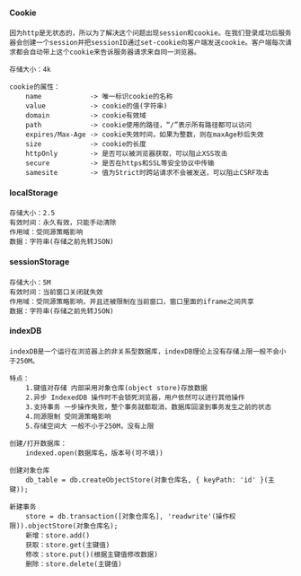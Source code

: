 #### Cookie
    因为http是无状态的，所以为了解决这个问题出现session和cookie。在我们登录成功后服务器会创建一个session并把sessionID通过set-cookie向客户端发送cookie。客户端每次请求都会自动带上这个cookie来告诉服务器请求来自同一浏览器。

    存储大小：4k

    cookie的属性：
        name            -> 唯一标识cookie的名称
        value           -> cookie的值(字符串)
        domain          -> cookie有效域
        path            -> cookie使用的路径，“/”表示所有路径都可以访问
        expires/Max-Age -> cookie失效时间，如果为整数，则在maxAge秒后失效
        size            -> cookie的长度
        httpOnly        -> 是否可以被浏览器获取，可以阻止XSS攻击
        secure          -> 是否在https和SSL等安全协议中传输
        samesite        -> 值为Strict时跨站请求不会被发送，可以阻止CSRF攻击

#### localStorage
    存储大小：2.5
    有效时间：永久有效，只能手动清除
    作用域：受同源策略影响
    数据：字符串(存储之前先转JSON)

#### sessionStorage
    存储大小：5M
    有效时间：当前窗口关闭就失效
    作用域：受同源策略影响，并且还被限制在当前窗口，窗口里面的iframe之间共享
    数据：字符串(存储之前先转JSON)

#### indexDB
    indexDB是一个运行在浏览器上的非关系型数据库，indexDB理论上没有存储上限一般不会小于250M。

    特点：
        1.键值对存储 内部采用对象仓库(object store)存放数据
        2.异步 IndexedDB 操作时不会锁死浏览器，用户依然可以进行其他操作
        3.支持事务 一步操作失败，整个事务就都取消，数据库回滚到事务发生之前的状态
        4.同源限制 受同源策略影响
        5.存储空间大 一般不小于250M，没有上限
    
    创建/打开数据库：
        indexed.open(数据库名，版本号(可不填))

    创建对象仓库
        db_table = db.createObjectStore(对象仓库名, { keyPath: 'id' }(主键));

    新建事务
        store = db.transaction([对象仓库名], 'readwrite'(操作权限)).objectStore(对象仓库名);
        新增：store.add() 
        获取：store.get(主键值) 
        修改：store.put()(根据主键值修改数据) 
        删除：store.delete(主键值)